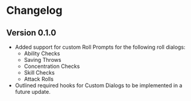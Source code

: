 # Changelog

## Version 0.1.0
- Added support for custom Roll Prompts for the following roll dialogs:
    - Ability Checks
    - Saving Throws
    - Concentration Checks
    - Skill Checks
    - Attack Rolls
- Outlined required hooks for Custom Dialogs to be implemented in a future update.
 